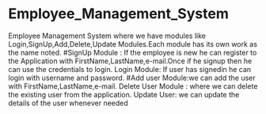 # Employee_Management_System
Employee Management System where we have modules like Login,SignUp,Add,Delete,Update Modules.Each module has its own work as the name noted.
#SignUp Module : If the employee is new he can register to the Application with FirstName,LastName,e-mail.Once if he signup then he can use the credentials to login.
Login Module: If user has signedin he can login with username and password.
#Add user Module:we can add the user with FirstName,LastName,e-mail.
Delete User Module : where we can delete the existing user from the application.
Update User: we can update the details of the user whenever needed 

